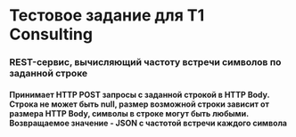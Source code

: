 # Тестовое задание для T1 Consulting

### REST-сервис, вычисляющий частоту встречи символов по заданной строке

#### Принимает HTTP POST запросы с заданной строкой в HTTP Body. Строка не может быть null, размер возможной строки зависит от размера HTTP Body, символы в строке могут быть любыми. Возвращаемое значение - JSON с частотой встречи каждого символа


